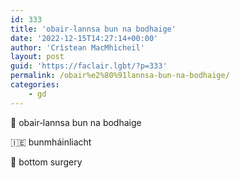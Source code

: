 ```yaml
---
id: 333
title: 'obair‑lannsa bun na bodhaige'
date: '2022-12-15T14:27:14+00:00'
author: 'Crìstean MacMhìcheil'
layout: post
guid: 'https://faclair.lgbt/?p=333'
permalink: /obair%e2%80%91lannsa-bun-na-bodhaige/
categories:
    - gd
---
```


&#x1f3f4;&#xe0067;&#xe0062;&#xe0073;&#xe0063;&#xe0074;&#xe007f; obair‑lannsa bun na bodhaige

&#x1f1ee;&#x1f1ea; bunmháinliacht

&#x1f3f4;&#xe0067;&#xe0062;&#xe0065;&#xe006e;&#xe0067;&#xe007f; bottom surgery
